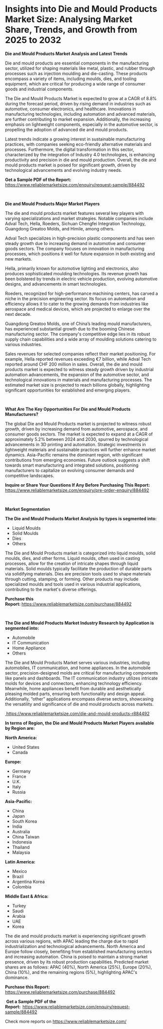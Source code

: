 <p><h1>Insights into Die and Mould Products Market Size: Analysing Market Share, Trends, and Growth from 2025 to 2032</h1></p><p><strong>Die and Mould Products Market Analysis and Latest Trends</strong></p>
<p><p>Die and mould products are essential components in the manufacturing sector, utilized for shaping materials like metal, plastic, and rubber through processes such as injection moulding and die-casting. These products encompass a variety of items, including moulds, dies, and tooling equipment, which are critical for producing a wide range of consumer goods and industrial components.</p><p>The Die and Mould Products Market is expected to grow at a CAGR of 8.8% during the forecast period, driven by rising demand in industries such as automotive, consumer electronics, and healthcare. Innovations in manufacturing technologies, including automation and advanced materials, are further contributing to market expansion. Additionally, the increasing emphasis on lightweight components, especially in the automotive sector, is propelling the adoption of advanced die and mould products.</p><p>Latest trends indicate a growing interest in sustainable manufacturing practices, with companies seeking eco-friendly alternative materials and processes. Furthermore, the digital transformation in this sector, characterized by the integration of Industry 4.0 technologies, is enhancing productivity and precision in die and mould production. Overall, the die and mould products market is poised for significant growth, driven by technological advancements and evolving industry needs.</p></p>
<p><strong>Get a Sample PDF of the Report:&nbsp;</strong> <a href="https://www.reliablemarketsize.com/enquiry/request-sample/884492?utm_campaign=2795&utm_medium=2&utm_source=Github&utm_content=ia&utm_term=11042025&utm_id=die-and-mould-products">https://www.reliablemarketsize.com/enquiry/request-sample/884492</a></p>
<p>&nbsp;</p>
<p><strong>Die and Mould Products Major Market Players</strong></p>
<p><p>The die and mould products market features several key players with varying specializations and market strategies. Notable companies include Adval Tech, Hella, Roeders, Sichuan Chengfei Integration Technology, Guangdong Greatoo Molds, and Himile, among others. </p><p>Adval Tech specializes in high-precision plastic components and has seen steady growth due to increasing demand in automotive and consumer goods sectors. The company focuses on innovation in manufacturing processes, which positions it well for future expansion in both existing and new markets.</p><p>Hella, primarily known for automotive lighting and electronics, also produces sophisticated moulding technologies. Its revenue growth has been bolstered by trends in electric vehicle production, evolving automotive designs, and advancements in smart technologies.</p><p>Roeders, recognized for high-performance machining centers, has carved a niche in the precision engineering sector. Its focus on automation and efficiency allows it to cater to the growing demands from industries like aerospace and medical devices, which are projected to enlarge over the next decade.</p><p>Guangdong Greatoo Molds, one of China’s leading mould manufacturers, has experienced substantial growth due to the booming Chinese manufacturing sector. The company's competitive edge lies in its robust supply chain capabilities and a wide array of moulding solutions catering to various industries.</p><p>Sales revenues for selected companies reflect their market positioning. For example, Hella reported revenues exceeding €7 billion, while Adval Tech reported around CHF 200 million in sales. Overall, the die and mould products market is expected to witness steady growth driven by industrial automation advancements, the expansion of the automotive sector, and technological innovations in materials and manufacturing processes. The estimated market size is projected to reach billions globally, highlighting significant opportunities for established and emerging players.</p></p>
<p>&nbsp;</p>
<p><strong>What Are The Key Opportunities For Die and Mould Products Manufacturers?</strong></p>
<p><p>The global Die and Mould Products market is projected to witness robust growth, driven by increasing demand from automotive, aerospace, and consumer goods sectors. The market is expected to expand at a CAGR of approximately 5.2% between 2024 and 2030, spurred by technological advancements in 3D printing and automation. Strategic investments in lightweight materials and sustainable practices will further enhance market dynamics. Asia-Pacific remains the dominant region, with significant contributions from emerging economies. Future outlook suggests a shift towards smart manufacturing and integrated solutions, positioning manufacturers to capitalize on evolving consumer demands and competitive landscapes.</p></p>
<p><strong>Inquire or Share Your Questions If Any Before Purchasing This Report:</strong> <a href="https://www.reliablemarketsize.com/enquiry/pre-order-enquiry/884492?utm_campaign=2795&utm_medium=2&utm_source=Github&utm_content=ia&utm_term=11042025&utm_id=die-and-mould-products">https://www.reliablemarketsize.com/enquiry/pre-order-enquiry/884492</a></p>
<p>&nbsp;</p>
<p><strong>Market Segmentation</strong></p>
<p><strong>The Die and Mould Products Market Analysis by types is segmented into:</strong></p>
<p><ul><li>Liquid Moulds</li><li>Solid Moulds</li><li>Dies</li><li>Others</li></ul></p>
<p><p>The Die and Mould Products market is categorized into liquid moulds, solid moulds, dies, and other forms. Liquid moulds, often used in casting processes, allow for the creation of intricate shapes through liquid materials. Solid moulds typically facilitate the production of durable parts via solidifying materials. Dies are precision tools used to shape materials through cutting, stamping, or forming. Other products may include specialized moulds and tools used in various industrial applications, contributing to the market's diverse offerings.</p></p>
<p><strong>Purchase this Report:&nbsp;</strong><a href="https://www.reliablemarketsize.com/purchase/884492?utm_campaign=2795&utm_medium=2&utm_source=Github&utm_content=ia&utm_term=11042025&utm_id=die-and-mould-products">https://www.reliablemarketsize.com/purchase/884492</a></p>
<p>&nbsp;</p>
<p><strong>The Die and Mould Products Market Industry Research by Application is segmented into:</strong></p>
<p><ul><li>Automobile</li><li>IT Communication</li><li>Home Appliance</li><li>Others</li></ul></p>
<p><p>The Die and Mould Products Market serves various industries, including automobiles, IT communication, and home appliances. In the automobile sector, precision-designed molds are critical for manufacturing components like panels and dashboards. The IT communication industry utilizes intricate molds for devices and connectors, enhancing technology efficiency. Meanwhile, home appliances benefit from durable and aesthetically pleasing molded parts, ensuring both functionality and design appeal. Additionally, “other” applications encompass diverse sectors, showcasing the versatility and significance of die and mould products across markets.</p></p>
<p><a href="https://www.reliablemarketsize.com/die-and-mould-products-r884492?utm_campaign=2795&utm_medium=2&utm_source=Github&utm_content=ia&utm_term=11042025&utm_id=die-and-mould-products">&nbsp;https://www.reliablemarketsize.com/die-and-mould-products-r884492</a></p>
<p><strong>In terms of Region, the Die and Mould Products Market Players available by Region are:</strong></p>
<p>
    <p> <strong> North America: </strong>
        <ul>
            <li>United States</li>
            <li>Canada</li>
        </ul>
        </p> 
    <p> <strong> Europe: </strong>
        <ul>
            <li>Germany</li>
            <li>France</li>
            <li>U.K.</li>
            <li>Italy</li>
            <li>Russia</li>
        </ul>
        </p> 
    <p> <strong> Asia-Pacific: </strong>
        <ul>
            <li>China</li>
            <li>Japan</li>
            <li>South Korea</li>
            <li>India</li>
            <li>Australia</li>
            <li>China Taiwan</li>
            <li>Indonesia</li>
            <li>Thailand</li>
            <li>Malaysia</li>
        </ul>
        </p> 
    <p> <strong> Latin America: </strong>
        <ul>
            <li>Mexico</li>
            <li>Brazil</li>
            <li>Argentina Korea</li>
            <li>Colombia</li>
        </ul>
        </p> 
    <p> <strong> Middle East & Africa: </strong>
        <ul>
            <li>Turkey</li>
            <li>Saudi</li>
            <li>Arabia</li>
            <li>UAE</li>
            <li>Korea</li>
        </ul>
    </p>
    </p>
<p><p>The die and mould products market is experiencing significant growth across various regions, with APAC leading the charge due to rapid industrialization and technological advancements. North America and Europe follow closely, benefiting from established manufacturing sectors and increasing automation. China is poised to maintain a strong market presence, driven by its robust production capabilities. Predicted market shares are as follows: APAC (40%), North America (25%), Europe (20%), China (10%), and the remaining regions (5%), highlighting APAC's dominance.</p></p>
<p><strong>Purchase this Report: </strong><a href="https://www.reliablemarketsize.com/purchase/884492?utm_campaign=2795&utm_medium=2&utm_source=Github&utm_content=ia&utm_term=11042025&utm_id=die-and-mould-products">https://www.reliablemarketsize.com/purchase/884492</a></p>
<p>&nbsp;<strong>Get a Sample PDF of the Report:&nbsp;&nbsp;</strong><a href="https://www.reliablemarketsize.com/enquiry/request-sample/884492?utm_campaign=2795&utm_medium=2&utm_source=Github&utm_content=ia&utm_term=11042025&utm_id=die-and-mould-products">https://www.reliablemarketsize.com/enquiry/request-sample/884492</a></p>
<p><strong></strong></p>
<p>Check more reports on <a href="https://www.reliablemarketsize.com/?utm_campaign=2795&utm_medium=2&utm_source=Github&utm_content=ia&utm_term=11042025&utm_id=die-and-mould-products">https://www.reliablemarketsize.com/</a></p>